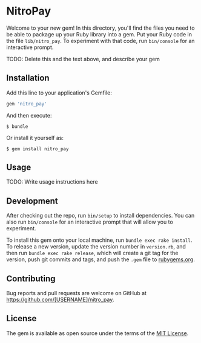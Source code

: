 # NitroPay

Welcome to your new gem! In this directory, you'll find the files you need to be able to package up your Ruby library into a gem. Put your Ruby code in the file `lib/nitro_pay`. To experiment with that code, run `bin/console` for an interactive prompt.

TODO: Delete this and the text above, and describe your gem

## Installation

Add this line to your application's Gemfile:

```ruby
gem 'nitro_pay'
```

And then execute:

    $ bundle

Or install it yourself as:

    $ gem install nitro_pay

## Usage

TODO: Write usage instructions here

## Development

After checking out the repo, run `bin/setup` to install dependencies. You can also run `bin/console` for an interactive prompt that will allow you to experiment.

To install this gem onto your local machine, run `bundle exec rake install`. To release a new version, update the version number in `version.rb`, and then run `bundle exec rake release`, which will create a git tag for the version, push git commits and tags, and push the `.gem` file to [rubygems.org](https://rubygems.org).

## Contributing

Bug reports and pull requests are welcome on GitHub at https://github.com/[USERNAME]/nitro_pay.


## License

The gem is available as open source under the terms of the [MIT License](http://opensource.org/licenses/MIT).

